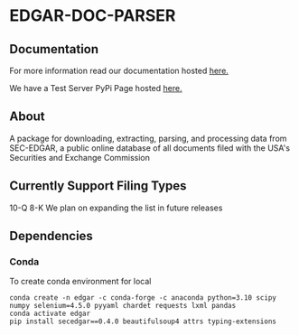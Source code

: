 # EDGAR-DOC-PARSER

## Documentation

For more information read our documentation hosted [here.](https://kamilkrukowski.github.io/EDGAR-DOC-PARSER)

We have a Test Server PyPi Page hosted [here.](https://test.pypi.org/project/EDGAR-Doc-Parser/)

## About

A package for downloading, extracting, parsing, and processing data from SEC-EDGAR, a public online database of all documents filed with the USA's Securities and Exchange Commission

## Currently Support Filing Types

10-Q
8-K
We plan on expanding the list in future releases

## Dependencies
### Conda

To create conda environment for local
```
conda create -n edgar -c conda-forge -c anaconda python=3.10 scipy numpy selenium=4.5.0 pyyaml chardet requests lxml pandas
conda activate edgar
pip install secedgar==0.4.0 beautifulsoup4 attrs typing-extensions
```

